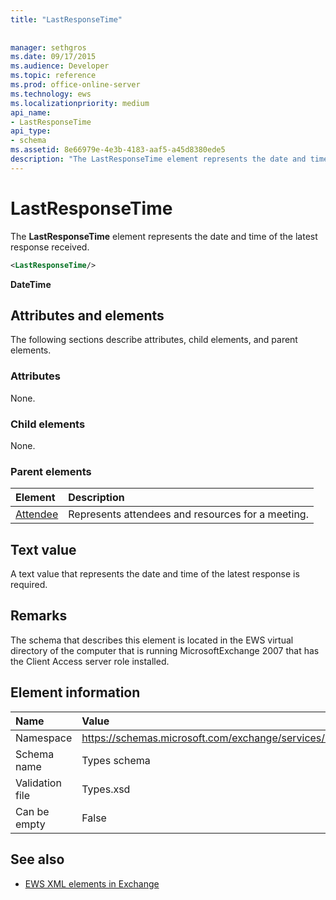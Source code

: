 ```yaml
---
title: "LastResponseTime"
 
 
manager: sethgros
ms.date: 09/17/2015
ms.audience: Developer
ms.topic: reference
ms.prod: office-online-server
ms.technology: ews
ms.localizationpriority: medium
api_name:
- LastResponseTime
api_type:
- schema
ms.assetid: 8e66979e-4e3b-4183-aaf5-a45d8380ede5
description: "The LastResponseTime element represents the date and time of the latest response received."
---
```


# LastResponseTime

The **LastResponseTime** element represents the date and time of the latest response received. 
  
```xml
<LastResponseTime/>
```

 **DateTime**
## Attributes and elements

The following sections describe attributes, child elements, and parent elements.
  
### Attributes

None.
  
### Child elements

None.
  
### Parent elements

|**Element**|**Description**|
|:-----|:-----|
|[Attendee](attendee.md) <br/> |Represents attendees and resources for a meeting.  <br/> |
   
## Text value

A text value that represents the date and time of the latest response is required.
  
## Remarks

The schema that describes this element is located in the EWS virtual directory of the computer that is running MicrosoftExchange 2007 that has the Client Access server role installed.
  
## Element information

|**Name**|**Value**|
|:-----|:-----|
|Namespace  <br/> |https://schemas.microsoft.com/exchange/services/2006/types  <br/> |
|Schema name  <br/> |Types schema  <br/> |
|Validation file  <br/> |Types.xsd  <br/> |
|Can be empty  <br/> |False  <br/> |
   
## See also



- [EWS XML elements in Exchange](ews-xml-elements-in-exchange.md)

